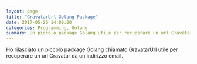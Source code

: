 ```yaml
---
layout: page
title: "GravatarUrl Golang Package"
date: 2017-05-26 14:00:00
categories: Programming, Golang
summary: Un piccolo package Golang utile per recuperare un url Gravatar da un indirizzo email
---
```


Ho rilasciato un piccolo package Golang chiamato [GravatarUrl](https://github.com/dlion/GravatarUrl) utile per recuperare un url Gravatar da un indirizzo email.
